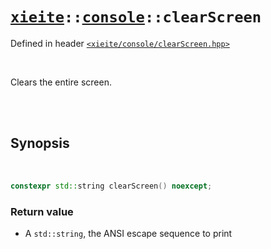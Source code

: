 # [`xieite`](../../README.md)`::`[`console`](../../docs/console.md)`::clearScreen`
Defined in header [`<xieite/console/clearScreen.hpp>`](../../include/xieite/console/clearScreen.hpp)

<br/>

Clears the entire screen.

<br/><br/>

## Synopsis

<br/>

```cpp
constexpr std::string clearScreen() noexcept;
```
### Return value
- A `std::string`, the ANSI escape sequence to print
